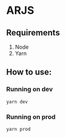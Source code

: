 # ARJS

## Requirements
1. Node
1. Yarn

## How to use:
### Running on dev
  ```yarn dev```
### Running on prod
  ```yarn prod```
